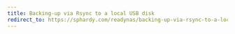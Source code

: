 ```yaml
---
title: Backing-up via Rsync to a local USB disk
redirect_to: https://sphardy.com/readynas/backing-up-via-rsync-to-a-local-usb-disk/
---
```

